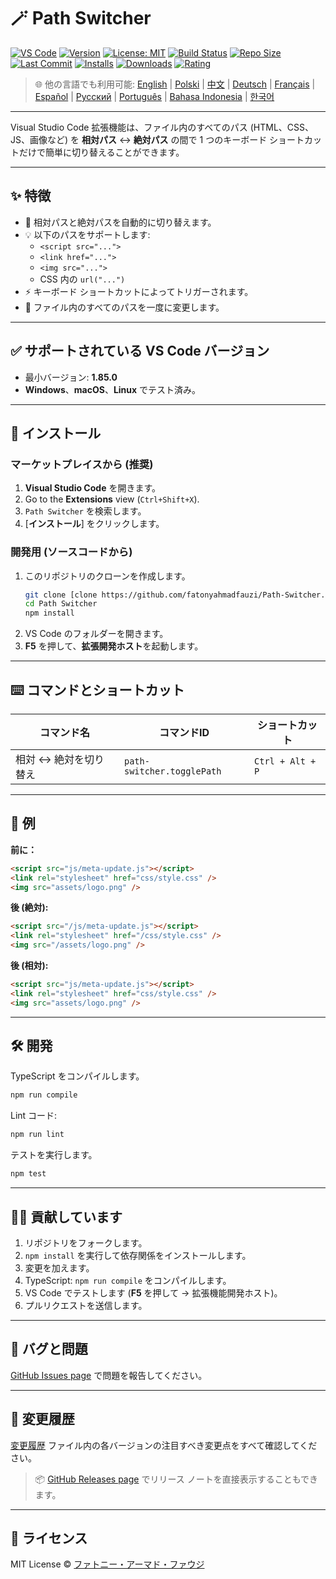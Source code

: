 # 🪄 Path Switcher

[![VS Code](https://img.shields.io/badge/VS%20Code-1.85.0+-blue.svg)](https://code.visualstudio.com/)
[![Version](https://img.shields.io/github/v/release/fatonyahmadfauzi/Path-Switcher?color=blue.svg)](https://github.com/fatonyahmadfauzi/Path-Switcher/releases)
[![License: MIT](https://img.shields.io/github/license/fatonyahmadfauzi/Path-Switcher?color=green.svg)](../../LICENSE)
[![Build Status](https://github.com/fatonyahmadfauzi/Path-Switcher/actions/workflows/main.yml/badge.svg)](https://github.com/fatonyahmadfauzi/Path-Switcher/actions)
[![Repo Size](https://img.shields.io/github/repo-size/fatonyahmadfauzi/Path-Switcher?color=yellow.svg)](https://github.com/fatonyahmadfauzi/Path-Switcher)
[![Last Commit](https://img.shields.io/github/last-commit/fatonyahmadfauzi/Path-Switcher?color=brightgreen.svg)](https://github.com/fatonyahmadfauzi/Path-Switcher/commits/main)
[![Installs](https://vsmarketplacebadges.dev/installs-short/fatonyahmadfauzi.path-switcher.svg)](https://marketplace.visualstudio.com/items?itemName=fatonyahmadfauzi.path-switcher)
[![Downloads](https://vsmarketplacebadges.dev/downloads-short/fatonyahmadfauzi.path-switcher.svg)](https://marketplace.visualstudio.com/items?itemName=fatonyahmadfauzi.path-switcher)
[![Rating](https://vsmarketplacebadges.dev/rating-short/fatonyahmadfauzi.path-switcher.svg)](https://marketplace.visualstudio.com/items?itemName=fatonyahmadfauzi.path-switcher)

> 🌐 他の言語でも利用可能: [English](../../README.md) | [Polski](README-PL.md) | [中文](README-ZH.md) | [Deutsch](README-DE.md) | [Français](README-FR.md) | [Español](README-ES.md) | [Русский](README-RU.md) | [Português](README-PT.md) | [Bahasa Indonesia](README-ID.md) | [한국어](README-KR.md)

---

Visual Studio Code 拡張機能は、ファイル内のすべてのパス (HTML、CSS、JS、画像など) を **相対パス** ↔️ **絶対パス** の間で 1 つのキーボード ショートカットだけで簡単に切り替えることができます。

---

## ✨ 特徴

- 🔁 相対パスと絶対パスを自動的に切り替えます。
- 💡 以下のパスをサポートします:
  - `<script src="...">`
  - `<link href="...">`
  - `<img src="...">`
  - CSS 内の `url("...")`
- ⚡ キーボード ショートカットによってトリガーされます。
- 🧭 ファイル内のすべてのパスを一度に変更します。

---

## ✅ サポートされている VS Code バージョン

- 最小バージョン: **1.85.0**
- **Windows**、**macOS**、**Linux** でテスト済み。

---

## 🧩 インストール

### マーケットプレイスから (推奨)

1. **Visual Studio Code** を開きます。
2.  Go to the **Extensions** view (`Ctrl+Shift+X`).
3. `Path Switcher` を検索します。
4. [**インストール**] をクリックします。

### 開発用 (ソースコードから)

1. このリポジトリのクローンを作成します。
    ```bash
    git clone [clone https://github.com/fatonyahmadfauzi/Path-Switcher.git](https://github.com/fatonyahmadfauzi/Path-Switcher.git)
    cd Path Switcher
    npm install
    ```
2. VS Code のフォルダーを開きます。
3. **F5** を押して、**拡張開発ホスト**を起動します。

---

## ⌨️ コマンドとショートカット

| コマンド名 | コマンドID | ショートカット |
| --- | --- | --- |
| 相対 ↔️ 絶対を切り替え | `path-switcher.togglePath` | `Ctrl + Alt + P` |

---

## 🧠 例

**前に：**

```html
<script src="js/meta-update.js"></script>
<link rel="stylesheet" href="css/style.css" />
<img src="assets/logo.png" />
```

**後 (絶対):**

```html
<script src="/js/meta-update.js"></script>
<link rel="stylesheet" href="/css/style.css" />
<img src="/assets/logo.png" />
```

**後 (相対):**

```html
<script src="js/meta-update.js"></script>
<link rel="stylesheet" href="css/style.css" />
<img src="assets/logo.png" />
```

---

## 🛠️ 開発

TypeScript をコンパイルします。

```bash
npm run compile
```

Lint コード:

```bash
npm run lint
```

テストを実行します。

```bash
npm test
```

---

## 🧑‍💻 貢献しています

1. リポジトリをフォークします。
2. `npm install` を実行して依存関係をインストールします。
3. 変更を加えます。
4. TypeScript: `npm run compile` をコンパイルします。
5. VS Code でテストします (**F5** を押して → 拡張機能開発ホスト)。
6. プルリクエストを送信します。

---

## 🐞 バグと問題

[GitHub Issues page](https://github.com/fatonyahmadfauzi/Path-Switcher/issues) で問題を報告してください。

---

## 🧾 変更履歴

[変更履歴](CHANGELOG-JP.md) ファイル内の各バージョンの注目すべき変更点をすべて確認してください。

> 📦 [GitHub Releases page](https://github.com/fatonyahmadfauzi/Path-Switcher/releases) でリリース ノートを直接表示することもできます。

---

## 🧾 ライセンス

MIT License © [ファトニー・アーマド・ファウジ](../../LICENSE)